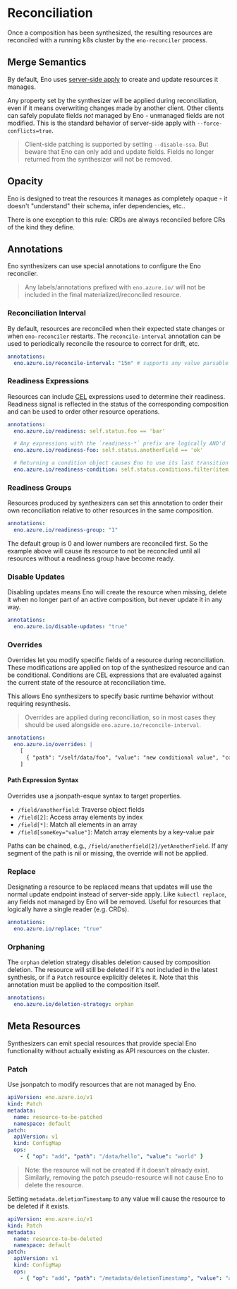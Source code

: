 # Reconciliation

Once a composition has been synthesized, the resulting resources are reconciled with a running k8s cluster by the `eno-reconciler` process.


## Merge Semantics

By default, Eno uses [server-side apply](https://kubernetes.io/docs/reference/using-api/server-side-apply/) to create and update resources it manages.

Any property set by the synthesizer will be applied during reconciliation, even if it means overwriting changes made by another client.
Other clients can safely populate fields _not_ managed by Eno - unmanaged fields are not modified.
This is the standard behavior of server-side apply with `--force-conflicts=true`.

> Client-side patching is supported by setting `--disable-ssa`. But beware that Eno can only add and update fields. Fields no longer returned from the synthesizer will not be removed.

## Opacity

Eno is designed to treat the resources it manages as completely opaque - it doesn't "understand" their schema, infer dependencies, etc..

There is one exception to this rule: CRDs are always reconciled before CRs of the kind they define.


## Annotations

Eno synthesizers can use special annotations to configure the Eno reconciler.

> Any labels/annotations prefixed with `eno.azure.io/` will not be included in the final materialized/reconciled resource.

### Reconciliation Interval

By default, resources are reconciled when their expected state changes or when `eno-reconciler` restarts.
The `reconcile-interval` annotation can be used to periodically reconcile the resource to correct for drift, etc.

```yaml
annotations:
  eno.azure.io/reconcile-interval: "15m" # supports any value parsable by Go's `time.ParseDuration`
```

### Readiness Expressions

Resources can include [CEL](https://github.com/google/cel-go) expressions used to determine their readiness.
Readiness signal is reflected in the status of the corresponding composition and can be used to order other resource operations.

```yaml
annotations:
  eno.azure.io/readiness: self.status.foo == 'bar'

  # Any expressions with the `readiness-*` prefix are logically AND'd
  eno.azure.io/readiness-foo: self.status.anotherField == 'ok'

  # Returning a condition object causes Eno to use its last transition time as the readiness timestamp, otherwise it uses the eno-reconciler pod's system time
  eno.azure.io/readiness-condition: self.status.conditions.filter(item, item.type == 'Test' && item.status == 'False')
```

### Readiness Groups

Resources produced by synthesizers can set this annotation to order their own reconciliation relative to other resources in the same composition.

```yaml
annotations:
  eno.azure.io/readiness-group: "1"
```

The default group is 0 and lower numbers are reconciled first.
So the example above will cause its resource to not be reconciled until all resources without a readiness group have become ready.

### Disable Updates

Disabling updates means Eno will create the resource when missing, delete it when no longer part of an active composition, but never update it in any way.

```yaml
annotations:
  eno.azure.io/disable-updates: "true"
```

### Overrides

Overrides let you modify specific fields of a resource during reconciliation.
These modifications are applied on top of the synthesized resource and can be conditional.
Conditions are CEL expressions that are evaluated against the current state of the resource at reconciliation time.

This allows Eno synthesizers to specify basic runtime behavior without requiring resynthesis.

> Overrides are applied during reconciliation, so in most cases they should be used alongside `eno.azure.io/reconcile-interval`.

```yaml
annotations:
  eno.azure.io/overrides: |
    [
      { "path": "/self/data/foo", "value": "new conditional value", "condition": "self.data.bar == 'baz'" }
    ]
```

#### Path Expression Syntax

Overrides use a jsonpath-esque syntax to target properties.

- `/field/anotherfield`: Traverse object fields
- `/field[2]`: Access array elements by index
- `/field[*]`: Match all elements in an array
- `/field[someKey="value"]`: Match array elements by a key-value pair

Paths can be chained, e.g., `/field/anotherfield[2]/yetAnotherField`.
If any segment of the path is nil or missing, the override will not be applied.

### Replace

Designating a resource to be replaced means that updates will use the normal update endpoint instead of server-side apply.
Like `kubectl replace`, any fields not managed by Eno will be removed.
Useful for resources that logically have a single reader (e.g. CRDs).

```yaml
annotations:
  eno.azure.io/replace: "true"
```

### Orphaning

The `orphan` deletion strategy disables deletion caused by composition deletion.
The resource will still be deleted if it's not included in the latest synthesis, or if a `Patch` resource explicitly deletes it.
Note that this annotation must be applied to the composition itself.

```yaml
annotations:
  eno.azure.io/deletion-strategy: orphan
```


## Meta Resources

Synthesizers can emit special resources that provide special Eno functionality without actually existing as API resources on the cluster.

### Patch

Use jsonpatch to modify resources that are not managed by Eno.

```yaml
apiVersion: eno.azure.io/v1
kind: Patch
metadata:
  name: resource-to-be-patched
  namespace: default
patch:
  apiVersion: v1
  kind: ConfigMap
  ops:
    - { "op": "add", "path": "/data/hello", "value": "world" }
```

> Note: the resource will not be created if it doesn't already exist. Similarly, removing the patch pseudo-resource will not cause Eno to delete the resource.

Setting `metadata.deletionTimestamp` to any value will cause the resource to be deleted if it exists.

```yaml
apiVersion: eno.azure.io/v1
kind: Patch
metadata:
  name: resource-to-be-deleted
  namespace: default
patch:
  apiVersion: v1
  kind: ConfigMap
  ops:
    - { "op": "add", "path": "/metadata/deletionTimestamp", "value": "anything" }
```
